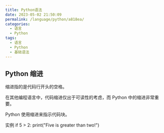 ```yaml
---
title: Python语法
date: 2023-05-02 21:50:09
permalink: /language/python/a818ea/
categories:
  - 语言
  - Python
tags:
  - 语言
  - Python
  - 基础语法
---
```




<!-- more -->


## Python 缩进
缩进指的是代码行开头的空格。

在其他编程语言中，代码缩进仅出于可读性的考虑，而 Python 中的缩进非常重要。

Python 使用缩进来指示代码块。

实例
if 5 > 2:
  print("Five is greater than two!")